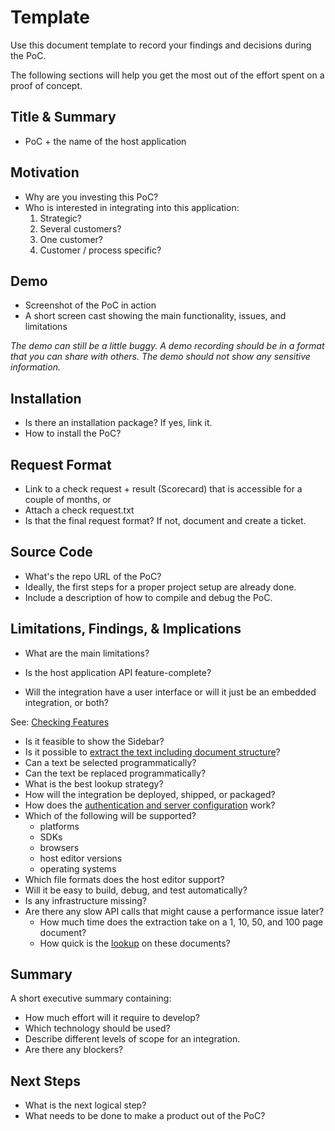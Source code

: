 # Template

Use this document template to record your findings and decisions during the PoC.

The following sections will help you get the most out of the effort spent on a proof of concept.

## Title & Summary

* PoC + the name of the host application

## Motivation

* Why are you investing this PoC?
* Who is interested in integrating into this application:
    1. Strategic?
    2. Several customers?
    3. One customer?
    4. Customer / process specific?

## Demo

* Screenshot of the PoC in action
* A short screen cast showing the main functionality, issues, and limitations

*The demo can still be a little buggy. A demo recording should be in a format that you can share with others.*
*The demo should not show any sensitive information.*

## Installation

* Is there an installation package? If yes, link it.
* How to install the PoC?

## Request Format

* Link to a check request + result (Scorecard) that is accessible for a couple of months, or
* Attach a check request.txt
* Is that the final request format? If not, document and create a ticket.

## Source Code

* What's the repo URL of the PoC?
* Ideally, the first steps for a proper project setup are already done.
* Include a description of how to compile and debug the PoC.

## Limitations, Findings, & Implications

* What are the main limitations?

* Is the host application API feature-complete?
* Will the integration have a user interface or will it just be an embedded integration, or both?

See: [Checking Features](checking-features.md)

* Is it feasible to show the Sidebar?
* Is it possible to [extract the text including document structure](text-extraction.md)?
* Can a text be selected programmatically?
* Can the text be replaced programmatically?
* What is the best lookup strategy?
* How will the integration be deployed, shipped, or packaged?
* How does the [authentication and server configuration](configuration.md) work?
* Which of the following will be supported?
    + platforms
    + SDKs
    + browsers
    + host editor versions
    + operating systems
* Which file formats does the host editor support?
* Will it be easy to build, debug, and test automatically?
* Is any infrastructure missing?
* Are there any slow API calls that might cause a performance issue later?
    + How much time does the extraction take on a 1, 10, 50, and 100 page document?
    + How quick is the [lookup](text-lookup.md) on these documents?

## Summary

A short executive summary containing:

* How much effort will it require to develop?
* Which technology should be used?
* Describe different levels of scope for an integration.
* Are there any blockers?

## Next Steps

* What is the next logical step?
* What needs to be done to make a product out of the PoC?
